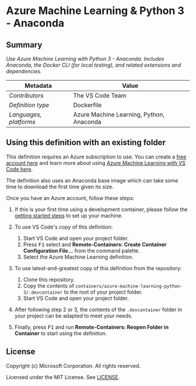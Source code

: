 # Azure Machine Learning & Python 3 - Anaconda

## Summary

*Use Azure Machine Learning with Python 3 - Anaconda. Includes Anaconda, the Docker CLI (for local testing), and related extensions and dependencies.*

| Metadata | Value |  
|----------|-------|
| *Contributors* | The VS Code Team |
| *Definition type* | Dockerfile |
| *Languages, platforms* | Azure Machine Learning, Python, Anaconda |

## Using this definition with an existing folder

This definition requires an Azure subscription to use. You can create a [free account here](https://account.azure.com/signup?offer=ms-azr-0044p&appId=102&ref=azureplat-generic&redirectURL=https%3a%2f%2fazure.microsoft.com%2fen-us%2fget-started%2fwelcome-to-azure%2f&l=en-us&correlationId=15FE63BE1C4960F42D1B6EFB18496296) and learn more about using [Azure Machine Learning with VS Code here](https://docs.microsoft.com/en-us/azure/machine-learning/service/how-to-vscode-tools#get-started-with-azure-machine-learning).

The definition also uses an Anaconda base image which can take some time to download the first time given its size.

Once you have an Azure account, follow these steps:

1. If this is your first time using a development container, please follow the [getting started steps](https://aka.ms/vscode-remote/containers/getting-started) to set up your machine.

2. To use VS Code's copy of this definition:
   1. Start VS Code and open your project folder.
   2. Press <kbd>F1</kbd> select and **Remote-Containers: Create Container Configuration File...** from the command palette.
   3. Select the Azure Machine Learning definition.

3. To use latest-and-greatest copy of this definition from the repository:
   1. Clone this repository.
   2. Copy the contents of `containers/azure-machine-learning-python-3/.devcontainer` to the root of your project folder.
   3. Start VS Code and open your project folder.

4. After following step 2 or 3, the contents of the `.devcontainer` folder in your project can be adapted to meet your needs.

5. Finally, press <kbd>F1</kbd> and run **Remote-Containers: Reopen Folder in Container** to start using the definition.

## License

Copyright (c) Microsoft Corporation. All rights reserved.

Licensed under the MIT License. See [LICENSE](https://github.com/Microsoft/vscode-dev-containers/blob/master/LICENSE).

